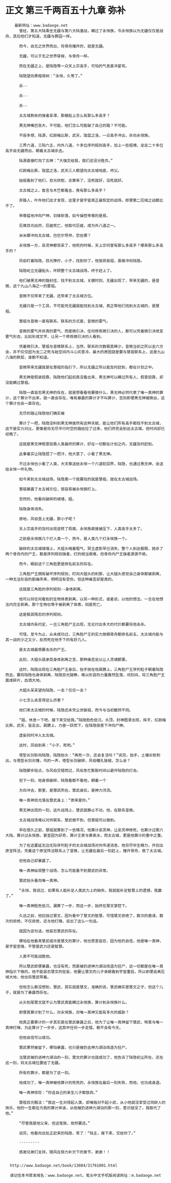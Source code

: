 # 正文 第三千两百五十九章 弥补
        最新网址：www.badaoge.net
          曾经，第五大陆乘坐无疆与第六大陆激战，瞒过了永恒族，令永恒族以为无疆仅仅是战舟，其后他们才知道，无疆与葬园一样。
      
          而今，自无之世界而出，将骨舟撞开的，就是无疆。
      
          无疆，可以于无之世界穿梭，与骨舟一样。
      
          而在无疆之上，是陆隐等一众天上宗高手，可怕的气息直冲星穹。
      
          陆隐望向黑暗母树：“永恒，久等了。”
      
          杀--
      
          杀--
      
          杀--
      
          太古城剩余的强者呆滞，那艘船上怎么有那么多高手？
      
          黑无神嘴巴张大，不可能，他们怎么可能破了自己的路？不可能。
      
          不容多想，陆源，红颜梅比斯，武天，珈蓝之洛，一众高手冲出，杀向永恒族。
      
          三界六道，三阳六主，内外八道，十多位序列规则高手，加上一些祖境，足足二十多位高手自无疆而出，朝着太古城杀去。
      
          陆源直接盯向了古神：“大强交给我，我们还没分胜负。”
      
          红颜梅比斯，珈蓝之洛，武天三人都望向太古城地底，师父。
      
          始祖看到了他们，目光欣慰，总算来了，没死就好，没死就好。
      
          太古城之上，詹言与木竺都看去，竟有那么多高手？
      
          弃路人，叶仵他们这才发现，这里才是宇宙真正最恢宏的战场，即便第二厄域之战都比不了。
      
          帝尊猛地冲向尸神，剑锋斩落，如今操控帝尊的是易。
      
          厄难目光凶厉，厄姬死亡，他取代厄姬，成为外八道之一。
      
          米米娜冲向太古城，巴巴尔导师，您在哪？
      
          永恒族一方，巫灵神都惊呆了，他死的时候，天上宗何曾有那么多高手？哪来那么多高手的？
      
          风伯盯着陆隐，目光狰狞，小子，找到你了，他放弃辰祖，直接冲向陆隐。
      
          陆隐屹立无疆船头，环顾整个太古城战场，终于赶上了。
      
          他们被黑无神的路封住，找不到太古城，关键时刻，无疆出现了，带来无疆的，是昔微，这个九山八海之一的雾祖。
      
          昔微不仅带来了无疆，还带来了太古城方位。
      
          无疆只是一个工具，不可能凭无疆就能找到太古城，真正帮他们找到太古城的，是慧祖。
      
          慧祖与昔微一直有联系，联系的方式是，昔微的雾气。
      
          昔微的雾气并非真的雾气，而是微引决，任何修炼微引决的人，都可以凭着微引决改变雾气形态，比如形成文字，让另一个修炼微引决的人看到。
      
          凭着微引决，慧祖与昔微联系上，当然，联系的次数极其稀少，昔微当初之所以去六方会，并不仅仅因为龙二之死与始空间内斗心灰意冷，最大的原因就是要与慧祖联系上，这是九山八海的默契，谁都不知道。
      
          昔微带来无疆就是在慧祖的指引下，所以无疆之所以能及时赶到，都在计划之中。
      
          黑无神是假装投靠，陆隐他们起初真没看出来，黑无神可以瞒过所有人，假意投靠，却没能瞒过慧祖。
      
          陆隐一直容忍黑无神的存在，就是想看看他要做什么，黑无神必然代表了唯一真神的算计，这个算计不出来，就一直会存在，唯有暴露的算计才不叫算计，否则即便黑无神被揪出，这个算计也会一直存在。
      
          无尽的路让陆隐他们确实被
      
          算计了一把，陆隐没料到黑无神居然有这种天赋，能让他们所有高手都找不到太古城，这不是实力对比，更像是将无尽平行时空的路给拉了过来，他们终究会到达太古城，但时间却已经晚了。
      
          这就是黑无神假意投靠人类最终的算计，好在一切都在计划之内，无疆及时赶到。
      
          此事着实让陆隐捏了一把汗，他大意了，小看了黑无神。
      
          不过永恒也小看了人类，大天尊送给永恒一个六道轮回界，陆隐，也通过黑无神，会送给永恒一件礼物。
      
          如今来到太古城战场，陆隐第一个就要找的就是慧祖，就在太古城战场。
      
          慧祖暴露了太古城方位，很容易被永恒族盯上。
      
          忽然的，他看向破碎的城墙，姐。
      
          陆隐身体消失。
      
          原地，风伯登上无疆，那小子呢？
      
          天上宗高手的及时出现逆转了局面，永恒族直接被压下，人类高手太多了。
      
          之前是永恒族几个打人类一个，而今，是人类几个打永恒族一个。
      
          破碎的太古城城墙上，大姐头喘着粗气，冥王虚影早已消失，整个人到达极限，她杀了两个骨舟内的尸王，都是序列规则强者，打的相当艰难，但骨舟内尸王强者源源不绝。
      
          而今，眼前这个三角脸更是排名前五的存在。
      
          三角脸尸王拥有破坏序列规则，盯向大姐头的刹那，让大姐头感觉自己身体都被剥离，一种无法形容的剧痛传来，明明没有受伤，但这种痛苦却是真的。
      
          这就是三角脸的序列规则--身体剥离。
      
          他可以将任何看到的生物体表剥离，以另一种形式，或者说，以他的想法，一旦在他想法内完全剥离，那个生物也等于被剥离了体表，彻底死亡。
      
          这是极其残忍的序列规则。
      
          太古城内有约定，一旦三角脸尸王出现，无论付出多大的代价都要将他击杀。
      
          可惜，至今为止，从未成功过，三角脸尸王的实力放眼骨舟都排名前五，太古城内能与其一战的少之又少，反而死在他手下的有好几人。
      
          是太古城最想要击杀的尸王。
      
          此刻，大姐头就承受身体剥离之苦，那种痛苦足以让人灵魂颤栗。
      
          这时，陆隐出现在三角脸尸王身后，抬手按在他肩膀上，三角脸尸王序列粒子朝着陆隐而去，要将陆隐也身体剥离，陆隐目光陡睁，难以形容的力量轰然坠落，顷刻间，将三角脸尸王震成碎片，血洒大地。
      
          大姐头呆呆望向陆隐，一击？仅仅一击？
      
          小七怎么会变得这么厉害？
      
          他们来太古城的时候，陆隐还未凭尘世破祖，而今与当初截然不同。
      
          “姐，休息一下吧，接下来交给我。”陆隐脸色低沉，头顶，封神图录出现，挥手，红颜梅比斯，武天，皆走出，肩膀上，力兽一跃而下，在陆隐授意下冲向尸神。
      
          虚妄同时冲入太古城。
      
          这时，风伯到来：“小子，死吧。”
      
          塔型长剑斩向陆隐，陆隐抬头：“再死一次，还会复活吗？”说完，抬手，土壤长枪刺出，与塔型长剑对撞，乓的一声，塔型长剑破碎，风伯瞳孔陡缩，怎么会？
      
          陆隐脚步轻点，与风伯交错而过，风伯急忙膨胀时间以避开陆隐的打击。
      
          但下一刻，他身体破碎，陆隐看都不看他，朝着一个
      
          方向冲去，那里，是慧武所在，慧武身后，是神力河流。
      
          唯一真神目光落在慧武身上：“原来是你。”
      
          黑无神出现的一刻，这片战场上，慧武就静止不动，他，在联系昔微。
      
          太古城战场难以对外联系，慧武做不到，但慧祖可以做到。
      
          早在很久之前，慧祖就算到了一些情况，他算计巫灵神，让巫灵神惨死，也算计过第六大陆，算计过永恒族，甚至因为好奇，算计王家与黄泉水，而太古城，更是他算计的重中之重。
      
          为了在这蔓延无边无际序列粒子的太古城战场对外传递消息，他穷尽毕生精力，开创出原宝阵法，凭着这个原宝阵法联系上了昔微，让无疆在最后一刻赶上，撞开骨舟，救了太古城。
      
          但他自己却暴露了。
      
          唯一真神纵观整个战场，怎么可能看不到慧武的异常。
      
          慧武抬头看向唯一真神。
      
          “永恒，我说过，如果有人能补足人类武力上的缺失，我就能补足智慧上的遗憾，我赢了。”
      
          唯一真神脸色低沉，漏算了一步，而这一步，始终在慧文掌控下。
      
          久远之前，他拉拢过慧文，因为看中了慧文的智慧，可惜慧文拒绝了，数次的邀请，数次的拒绝，不仅拒绝，还与他打赌，说出了这么一句话。
      
          就因为这句话，他容忍慧武的存在。
      
          哪怕在他看来慧武或许是慧文的算计，他也愿意容忍，因为他的自信，他是唯一真神，是宇宙至强，不管是武力还是智慧。
      
          人类不可能战胜他。
      
          所以慧武即便暴露，也没有死，而是被扔进神力湖泊改造为狂尸，这一切都是在唯一真神指示下做的，他不能容忍慧文的狂妄，他要让慧文的儿子亲眼看到宇宙重启，所以即便逃离厄域大地，他也将慧武带着。
      
          但他怎么都没想到，慧武，其实就是慧文，准确的说，慧武确实是慧文之子，但这个儿子，就是为了暴露而存在。
      
          从头到尾慧文就不认为慧武真能瞒过永恒族，算计到永恒族什么。
      
          即便真算计到了什么，对永恒族，对唯一真神又能有多大的威胁？
      
          他真正要算计的一步其实是在慧武暴露之后，他为了让唯一真神留下慧武，特意与唯一真神打赌，为此算计了一步步，这其中任何一步走错，都不会有今天。
      
          但他自信可以成功。
      
          慧武果然被留下，哪怕暴露，也只是被扔去神力湖泊改造为狂尸。
      
          当慧武被扔进神力湖泊的一刻，慧文的算计也就成功了，他告诉了陆隐初尘所在，还在这一刻，将太古城位置给了无疆。
      
          所有的算计，都是为了这一刻。
      
          他成功了，唯一真神被他算计的死死的，永恒族在最后一刻失败，而他，也功成身退。
      
          唯一真神惊叹：“你连自己的亲生儿子都放弃。”
      
          慧祖目光黯淡：“我这一生对得起人类，却唯独对不起小武，从小他就没享受过同龄人的快乐，他的一生都在为我的算计奔波，从他被扔进神力湖泊的那一刻，意识就没了，我取代了他。”
      
          “尽管我是他父亲，但这笔账，依然要还。”
      
          说完，他看向远处正赶来的陆隐，笑了：“陆主，接下来，交给你了。”
      
          ---------
      
          感谢兄弟们支持，随风在努力补欠下的章节，谢谢！！
      
      
      http://www.badaoge.net/book/13084/31761001.html
      
      请记住本书首发域名：www.badaoge.net。笔尖中文手机版阅读网址：m.badaoge.net